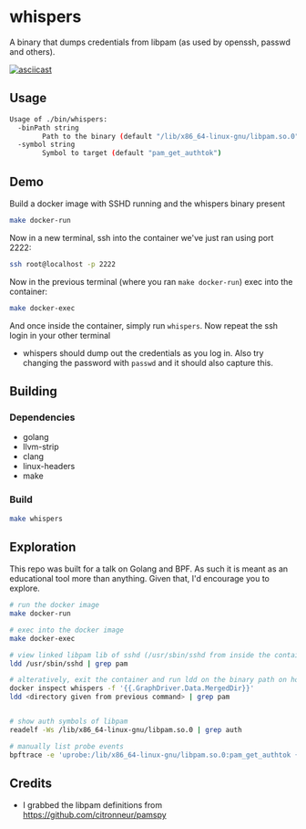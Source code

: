 whispers
========

A binary that dumps credentials from libpam (as used by openssh, passwd and others).

[![asciicast](https://asciinema.org/a/641250.png)](https://asciinema.org/a/641250)

## Usage

```sh
Usage of ./bin/whispers:
  -binPath string
    	Path to the binary (default "/lib/x86_64-linux-gnu/libpam.so.0")
  -symbol string
    	Symbol to target (default "pam_get_authtok")
```


## Demo

Build a docker image with SSHD running and the whispers binary present

```sh
make docker-run
```

Now in a new terminal, ssh into the container we've just ran using port 2222:

```sh
ssh root@localhost -p 2222
```

Now in the previous terminal (where you ran `make docker-run`) exec into the container:

```sh
make docker-exec
```

And once inside the container, simply run `whispers`. Now repeat the ssh login in your other terminal
- whispers should dump out the credentials as you log in. Also try changing the password with `passwd`
and it should also capture this.


## Building

### Dependencies

- golang
- llvm-strip
- clang
- linux-headers
- make

### Build

```sh
make whispers
```


## Exploration

This repo was built for a talk on Golang and BPF. As such it is meant as an educational tool more than anything.
Given that, I'd encourage you to explore.

```sh
# run the docker image
make docker-run

# exec into the docker image
make docker-exec

# view linked libpam lib of sshd (/usr/sbin/sshd from inside the container)
ldd /usr/sbin/sshd | grep pam

# alteratively, exit the container and run ldd on the binary path on host:
docker inspect whispers -f '{{.GraphDriver.Data.MergedDir}}'
ldd <directory given from previous command> | grep pam


# show auth symbols of libpam
readelf -Ws /lib/x86_64-linux-gnu/libpam.so.0 | grep auth

# manually list probe events
bpftrace -e 'uprobe:/lib/x86_64-linux-gnu/libpam.so.0:pam_get_authtok { printf("pam_get_authtok called\n"); }'
```

## Credits

 - I grabbed the libpam definitions from https://github.com/citronneur/pamspy
